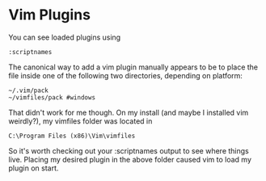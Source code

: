 # Vim Plugins

You can see loaded plugins using 

```vim
:scriptnames
```

The canonical way to add a vim plugin manually appears to be to place the file inside one of the following two directories, depending on platform: 

```vim
~/.vim/pack
~/vimfiles/pack #windows 
```

That didn't work for me though. On my install (and maybe I installed vim weirdly?), my vimfiles folder was located in 

```vim
C:\Program Files (x86)\Vim\vimfiles
```

So it's worth checking out your :scriptnames output to see where things live. Placing my desired plugin in the above folder caused vim to load my plugin on start. 

